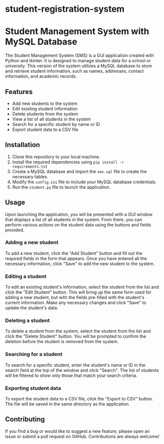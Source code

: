 # student-registration-system
# Student Management System with MySQL Database

The Student Management System (SMS) is a GUI application created with Python and tkinter. It is designed to manage student data for a school or university. This version of the system utilizes a MySQL database to store and retrieve student information, such as names, addresses, contact information, and academic records.




## Features

- Add new students to the system
- Edit existing student information
- Delete students from the system
- View a list of all students in the system
- Search for a specific student by name or ID
- Export student data to a CSV file

## Installation

1. Clone this repository to your local machine.
2. Install the required dependencies using `pip install -r requirements.txt`
3. Create a MySQL database and import the `sms.sql` file to create the necessary tables.
4. Modify the `config.ini` file to include your MySQL database credentials.
5. Run the `student.py` file to launch the application.

## Usage

Upon launching the application, you will be presented with a GUI window that displays a list of all students in the system. From there, you can perform various actions on the student data using the buttons and fields provided.

### Adding a new student

To add a new student, click the "Add Student" button and fill out the required fields in the form that appears. Once you have entered all the necessary information, click "Save" to add the new student to the system.

### Editing a student

To edit an existing student's information, select the student from the list and click the "Edit Student" button. This will bring up the same form used for adding a new student, but with the fields pre-filled with the student's current information. Make any necessary changes and click "Save" to update the student's data.

### Deleting a student

To delete a student from the system, select the student from the list and click the "Delete Student" button. You will be prompted to confirm the deletion before the student is removed from the system.

### Searching for a student

To search for a specific student, enter the student's name or ID in the search field at the top of the window and click "Search". The list of students will be filtered to show only those that match your search criteria.

### Exporting student data

To export the student data to a CSV file, click the "Export to CSV" button. The file will be saved in the same directory as the application.

## Contributing

If you find a bug or would like to suggest a new feature, please open an issue or submit a pull request on GitHub. Contributions are always welcome!
